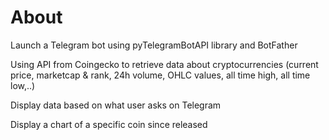 # About

Launch a Telegram bot using pyTelegramBotAPI library and BotFather

Using API from Coingecko to retrieve data about cryptocurrencies (current price, marketcap & rank, 24h volume, OHLC values, all time high, all time low,..) 

Display data based on what user asks on Telegram

Display a chart of a specific coin since released
